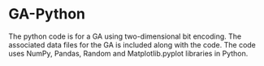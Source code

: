 # GA-Python
The python code is for a GA using two-dimensional bit encoding.
The associated data files for the GA is included along with the code.
The code uses NumPy, Pandas, Random and Matplotlib.pyplot libraries in Python.
